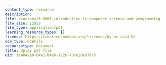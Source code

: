 ```yaml
---
content_type: resource
description: ''
file: /courses/6-0001-introduction-to-computer-science-and-programming-in-python-fall-2016/1a4842e8b4a1b4ab1c2676ce20e6767b_P-0w8xWcnDQ.pdf
file_size: 12923
file_type: application/pdf
learning_resource_types: []
license: https://creativecommons.org/licenses/by-nc-sa/4.0/
ocw_type: OCWFile
resourcetype: Document
title: 3play pdf file
uid: 1a4842e8-b4a1-b4ab-1c26-76ce20e6767b
---
```

